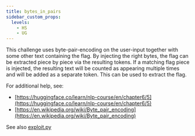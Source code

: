 ```yaml
---
title: bytes_in_pairs
sidebar_custom_props:
  levels:
    - HS
    - UG
---
```


This challenge uses byte-pair-encoding on the user-input together with some other text containing the flag. By injecting the right bytes, the flag can be extracted piece by piece via the resulting tokens. If a matching flag piece is injected, the resulting text will be counted as appearing multiple times and will be added as a separate token. This can be used to extract the flag.

For additional help, see:

- [https://huggingface.co/learn/nlp-course/en/chapter6/5](https://huggingface.co/learn/nlp-course/en/chapter6/5)
- [https://en.wikipedia.org/wiki/Byte_pair_encoding](https://en.wikipedia.org/wiki/Byte_pair_encoding)

See also [exploit.py](exploit.py)